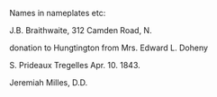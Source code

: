 Names in nameplates etc:

J.B. Braithwaite, 312 Camden Road, N.

donation to Hungtington from 
Mrs. Edward L. Doheny

S. Prideaux Tregelles
Apr. 10. 1843.


Jeremiah Milles, D.D.